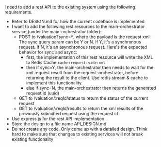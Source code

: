 I need to add a rest API to the existing system using the following requirements.
- Refer to DESIGN.md for how the current codebase is implemented
- I want to add the following rest resources to the main-orchestrator service (under the main-orchestrator folder):
  - POST to /valuation?sync=Y, where the payload is the request xml. The sync query param can be Y or N. If Y, it's a synchronous request. If N, it's an asynchronous request. Here's the expected behavior for sync and async:
    - first, the implementation of this rest resource will write the XML to Redis Cache `cache:request:<id>:xml`
    - then if sync=Y, the main-orchestrator then needs to wait for the xml request result from the request-orchestrator, before returning the result to the client. Use redis stream & cache to implement this functionality.
    - else if sync=N, the main-orchestrator then returns the generated request id (uuid)
  - GET to /valuation/:reqId/status to return the status of the current request
  - GET to /valuation/:reqId/results to return the xml results of the previously submitted request using the request id
- Use express.js for the rest API implementation
- Store the design to a file name API_DESIGN.md
- Do not create any code. Only come up with a detailed design. Think hard to make sure that changes to existing services will not break existing functionality
